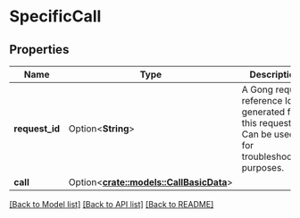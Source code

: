 # SpecificCall

## Properties

Name | Type | Description | Notes
------------ | ------------- | ------------- | -------------
**request_id** | Option<**String**> | A Gong request reference Id, generated for this request. Can be used for troubleshooting purposes. | [optional]
**call** | Option<[**crate::models::CallBasicData**](CallBasicData.md)> |  | [optional]

[[Back to Model list]](../README.md#documentation-for-models) [[Back to API list]](../README.md#documentation-for-api-endpoints) [[Back to README]](../README.md)



